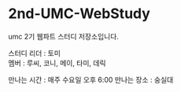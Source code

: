 # 2nd-UMC-WebStudy
umc 2기 웹파트 스터디 저장소입니다.

스터디 리더 : 토미 <br/>
멤버 : 루씨, 코니, 메이, 타미, 데릭

만나는 시간 : 매주 수요일 오후 6:00
만나는 장소 : 숭실대
